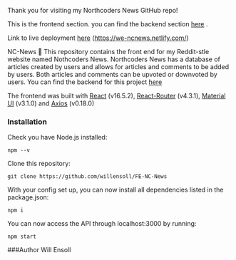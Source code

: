 Thank you for visiting my Northcoders News GitHub repo!

This is the frontend section. you can find the backend section [here](https://github.com/willensoll/BE-NC-News)
.

Link to live deployment [here](https://we-ncnews.netlify.com/) (https://we-ncnews.netlify.com/)


NC-News 📰
This repository contains the front end for my Reddit-stle website named Nothcoders News. Northcoders News has a database of articles created by users and allows for articles and comments to be added by users. Both articles and comments can be upvoted or downvoted by users. You can find the backend for this project [here](https://github.com/willensoll/BE-NC-News)

The frontend was built with [React](https://reactjs.org/) (v16.5.2), [React-Router](https://reacttraining.com/react-router/) (v4.3.1), [Material UI](https://material-ui.com/) (v3.1.0) and [Axios](https://github.com/axios/axios) (v0.18.0)

### Installation
Check you have Node.js installed:

`npm --v`

Clone this repository:

`git clone https://github.com/willensoll/FE-NC-News`

With your config set up, you can now install all dependencies listed in the package.json:

`npm i`


You can now access the API through localhost:3000 by running:

`npm start`

###Author
Will Ensoll


